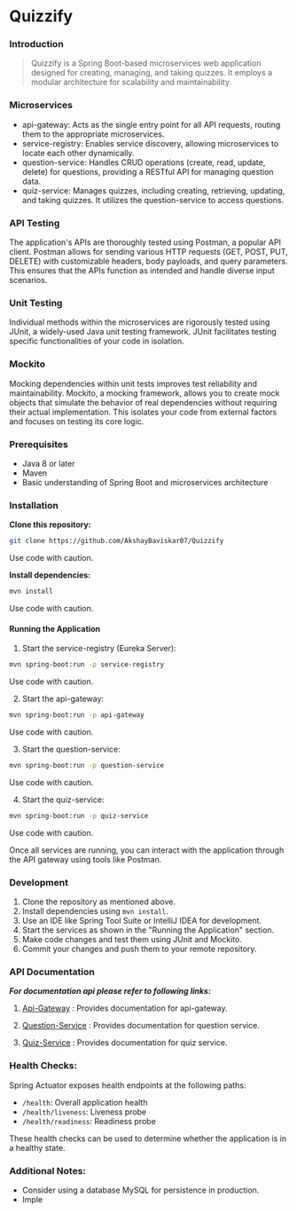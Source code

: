 # Quizzify

### Introduction

>Quizzify is a Spring Boot-based microservices web application designed for creating, managing, and taking quizzes. It employs a modular architecture for scalability and maintainability.

### Microservices
- api-gateway: Acts as the single entry point for all API requests, routing them to the appropriate microservices.
- service-registry: Enables service discovery, allowing microservices to locate each other dynamically.
- question-service: Handles CRUD operations (create, read, update, delete) for questions, providing a RESTful API for managing question data.
- quiz-service: Manages quizzes, including creating, retrieving, updating, and taking quizzes. It utilizes the question-service to access questions.

### API Testing

The application's APIs are thoroughly tested using Postman, a popular API client. Postman allows for sending various HTTP requests (GET, POST, PUT, DELETE) with customizable headers, body payloads, and query parameters. This ensures that the APIs function as intended and handle diverse input scenarios.

### Unit Testing

Individual methods within the microservices are rigorously tested using JUnit, a widely-used Java unit testing framework. JUnit facilitates testing specific functionalities of your code in isolation.

### Mockito

Mocking dependencies within unit tests improves test reliability and maintainability. Mockito, a mocking framework, allows you to create mock objects that simulate the behavior of real dependencies without requiring their actual implementation. This isolates your code from external factors and focuses on testing its core logic.

### Prerequisites

- Java 8 or later
- Maven 
- Basic understanding of Spring Boot and microservices architecture

### Installation

**Clone this repository:**
```Bash
git clone https://github.com/AkshayBaviskar07/Quizzify
```
Use code with caution.

**Install dependencies:**
```Bash
mvn install
```
Use code with caution.

#### Running the Application

1. Start the service-registry (Eureka Server):
```Bash
mvn spring-boot:run -p service-registry
```
Use code with caution.

2. Start the api-gateway:
```Bash
mvn spring-boot:run -p api-gateway
```
Use code with caution.

3. Start the question-service:
```Bash
mvn spring-boot:run -p question-service
```
Use code with caution.

4. Start the quiz-service:
```Bash
mvn spring-boot:run -p quiz-service
```
Use code with caution.

Once all services are running, you can interact with the application through the API gateway using tools like Postman.

### Development

1. Clone the repository as mentioned above.
2. Install dependencies using `mvn install`.
3. Use an IDE like Spring Tool Suite or IntelliJ IDEA for development.
4. Start the services as shown in the "Running the Application" section.
5. Make code changes and test them using JUnit and Mockito.
6. Commit your changes and push them to your remote repository.

### API Documentation

***For documentation api please refer to following links:***

1. [Api-Gateway](https://web.postman.co/workspace/Quiz-Application-Api~a78e2a2e-2be5-413f-92a6-bbfd64df67bb/collection/31938115-b2679b6b-75ad-4937-8fde-fcd876438ef8?action=share&source=copy-link&creator=31938115) : 
Provides documentation for api-gateway.

2. [Question-Service](https://web.postman.co/workspace/Quiz-Application-Api~a78e2a2e-2be5-413f-92a6-bbfd64df67bb/collection/31938115-e4465fd1-e7a6-468c-88a5-12e116fa617e?action=share&source=copy-link&creator=31938115) : Provides documentation for question service.

3. [Quiz-Service](https://web.postman.co/workspace/Quiz-Application-Api~a78e2a2e-2be5-413f-92a6-bbfd64df67bb/collection/31938115-b9c13727-735c-4416-9e1c-92b5ecfae82d?action=share&source=copy-link&creator=31938115) : Provides documentation for quiz service.

### Health Checks:

Spring Actuator exposes health endpoints at the following paths:

- `/health`: Overall application health
- `/health/liveness`: Liveness probe
- `/health/readiness`: Readiness probe

These health checks can be used to determine whether the application is in a healthy state.

### Additional Notes:

- Consider using a database MySQL  for persistence in production.
- Imple